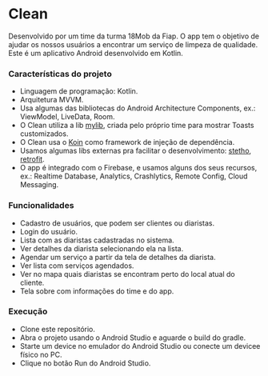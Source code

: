 # Clean
Desenvolvido por um time da turma 18Mob da Fiap. O app tem o objetivo
de ajudar os nossos usuários a encontrar um serviço de limpeza de qualidade.
Este é um aplicativo Android desenvolvido em Kotlin.

### Características do projeto
* Linguagem de programação: Kotlin.
* Arquitetura MVVM.
* Usa algumas das bibliotecas do Android Architecture Components, ex.: ViewModel, LiveData, Room.
* O Clean utiliza a lib [mylib](https://jitpack.io/#lecosas/mylib), criada pelo próprio time para 
mostrar Toasts customizados.
* O Clean usa o [Koin](https://insert-koin.io/) como framework de injeção de dependência.
* Usamos algumas libs externas pra facilitar o desenvolvimento: [stetho](http://facebook.github.io/stetho/), [retrofit](https://square.github.io/retrofit/).
* O app é integrado com o Firebase, e usamos alguns dos seus recursos, ex.: Realtime Database, Analytics, Crashlytics, Remote Config, Cloud Messaging.

### Funcionalidades
* Cadastro de usuários, que podem ser clientes ou diaristas.
* Login do usuário.
* Lista com as diaristas cadastradas no sistema.
* Ver detalhes da diarista selecionando ela na lista.
* Agendar um serviço a partir da tela de detalhes da diarista.
* Ver lista com serviços agendados.
* Ver no mapa quais diaristas se encontram perto do local atual do cliente.
* Tela sobre com informações do time e do app.

### Execução
* Clone este repositório.
* Abra o projeto usando o Android Studio e aguarde o build do gradle.
* Starte um device no emulador do Android Studio ou conecte um devicee físico no PC.
* Clique no botão Run do Android Studio.
